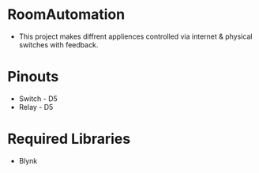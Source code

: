 # RoomAutomation
- This project makes diffrent appliences controlled via internet & physical switches with feedback.

# Pinouts
- Switch - D5
- Relay - D5

# Required Libraries
 - Blynk
